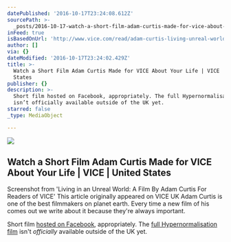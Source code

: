 ```yaml
---
datePublished: '2016-10-17T23:24:08.612Z'
sourcePath: >-
  _posts/2016-10-17-watch-a-short-film-adam-curtis-made-for-vice-about-your-life.md
inFeed: true
isBasedOnUrl: 'http://www.vice.com/read/adam-curtis-living-unreal-world-short-film'
author: []
via: {}
dateModified: '2016-10-17T23:24:02.429Z'
title: >-
  Watch a Short Film Adam Curtis Made for VICE About Your Life | VICE | United
  States
publisher: {}
description: >-
  Short film hosted on Facebook, appropriately. The full Hypernormalisation film
  isn’t officially available outside of the UK yet.
starred: false
_type: MediaObject

---
```

<article style=""><img src="https://imgflo.herokuapp.com/graph/2b2431f8e7ba7b0/7bc82ca2651aaf16ca69d97c50e2072e/noop.png?input=https%3A%2F%2Fvice-images.vice.com%2Fimages%2Farticles%2Fmeta%2F2016%2F10%2F15%2Fadam-curtis-living-unreal-world-short-film-1476531772.png%3Fresize%3D*%3A*%26output-quality%3D75" /><h1>Watch a Short Film Adam Curtis Made for VICE About Your Life | VICE | United States</h1><p>Screenshot from 'Living in an Unreal World: A Film By Adam Curtis For Readers of VICE' This article originally appeared on VICE UK Adam Curtis is one of the best filmmakers on planet earth. Every time a new film of his comes out we write about it because they're always important.</p></article>

Short film [hosted on Facebook][0], appropriately. The [full Hypernormalisation film][1] isn't _officially_ available outside of the UK yet.

[0]: https://www.facebook.com/VICE/videos/1414301661936421/
[1]: https://thoughtmaybe.com/hypernormalisation/?lang=en